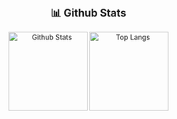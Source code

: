<h2 align="center"> 📊 Github Stats </h2>
<p align="center">
    <img height=160 src="https://github-readme-stats.vercel.app/api?username=Mikey-Chou123&theme=github_dark&show_icons=true" alt="Github Stats">
    <img height=160 src="https://github-readme-stats.vercel.app/api/top-langs/?username=Mikey-Chou123&theme=github_dark&layout=compact" alt="Top Langs">
</p>
